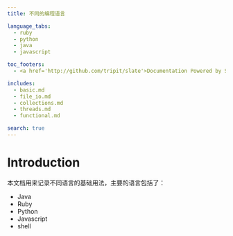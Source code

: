```yaml
---
title: 不同的编程语言

language_tabs:
  - ruby
  - python
  - java
  - javascript

toc_footers:
  - <a href='http://github.com/tripit/slate'>Documentation Powered by Slate</a>

includes:
  - basic.md
  - file_io.md
  - collections.md
  - threads.md
  - functional.md

search: true
---
```


# Introduction

本文档用来记录不同语言的基础用法，主要的语言包括了：

- Java
- Ruby
- Python
- Javascript
- shell
